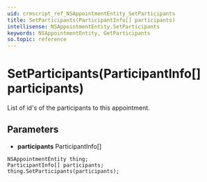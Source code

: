 ```yaml
---
uid: crmscript_ref_NSAppointmentEntity_SetParticipants
title: SetParticipants(ParticipantInfo[] participants)
intellisense: NSAppointmentEntity.SetParticipants
keywords: NSAppointmentEntity, GetParticipants
so.topic: reference
---
```


# SetParticipants(ParticipantInfo[] participants)

List of id's of the participants to this appointment.

## Parameters

* **participants** ParticipantInfo[]

```crmscript
NSAppointmentEntity thing;
ParticipantInfo[] participants;
thing.SetParticipants(participants);
```

